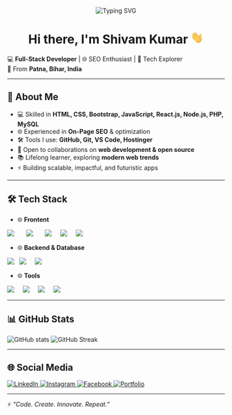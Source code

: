 <!-- Futuristic Animated GitHub Profile README for Shivam Kumar -->

<p align="center">
  <img src="https://readme-typing-svg.herokuapp.com?font=Fira+Code&weight=500&size=24&duration=4000&pause=1000&color=00F7FF&center=true&vCenter=true&width=600&lines=Hi%2C+I'm+Shivam+Kumar+👋;Full-Stack+Developer+💻;SEO+Enthusiast+🌐;Open+Source+Contributor+🚀;Always+Learning+%26+Building+✨" alt="Typing SVG" />
</p>

<h1 align="center">Hi there, I'm Shivam Kumar <img src="https://raw.githubusercontent.com/ABSphreak/ABSphreak/master/gifs/Hi.gif" width="30px"></h1>

💻 **Full-Stack Developer** | 🌐 SEO Enthusiast | 🚀 Tech Explorer  
📍 From **Patna, Bihar, India**  

---

## 🌟 About Me  
- 💻 Skilled in **HTML, CSS, Bootstrap, JavaScript, React.js, Node.js, PHP, MySQL**  
- 🌐 Experienced in **On-Page SEO** & optimization  
- 🛠️ Tools I use: **GitHub, Git, VS Code, Hostinger**  
- 🤝 Open to collaborations on **web development & open source**  
- 📚 Lifelong learner, exploring **modern web trends**  
- ⚡ Building scalable, impactful, and futuristic apps  

---

## 🛠️ Tech Stack  

- 🌐 **Frontent**
<p align="start">
  <img src="https://img.shields.io/badge/HTML5-E34F26?style=for-the-badge&logo=html5&logoColor=white" /> &nbsp; &nbsp; &nbsp;
  <img src="https://img.shields.io/badge/CSS3-1572B6?style=for-the-badge&logo=css3&logoColor=white" /> &nbsp; &nbsp; &nbsp;
  <img src="https://img.shields.io/badge/Bootstrap-7952B3?style=for-the-badge&logo=bootstrap&logoColor=white" /> &nbsp; &nbsp;
  <img src="https://img.shields.io/badge/JavaScript-F7DF1E?style=for-the-badge&logo=javascript&logoColor=black" /> &nbsp; &nbsp;
  <img src="https://img.shields.io/badge/React-20232A?style=for-the-badge&logo=react&logoColor=61DAFB" /> &nbsp; &nbsp;
</p>

- 🌐 **Backend & Database**
<p align="start">
  <img src="https://img.shields.io/badge/Node.js-339933?style=for-the-badge&logo=nodedotjs&logoColor=white" /> &nbsp; 
  <img src="https://img.shields.io/badge/PHP-777BB4?style=for-the-badge&logo=php&logoColor=white" /> &nbsp; &nbsp;
  <img src="https://img.shields.io/badge/MySQL-005C84?style=for-the-badge&logo=mysql&logoColor=white" /> &nbsp; &nbsp;
</p>

- 🌐 **Tools**
<p align="start">
  <img src="https://img.shields.io/badge/Git-F05032?style=for-the-badge&logo=git&logoColor=white" /> &nbsp; &nbsp;
  <img src="https://img.shields.io/badge/GitHub-181717?style=for-the-badge&logo=github&logoColor=white" /> &nbsp; &nbsp;
  <img src="https://img.shields.io/badge/VS_Code-0078D4?style=for-the-badge&logo=visual-studio-code&logoColor=white" /> &nbsp; &nbsp;
  <img src="https://img.shields.io/badge/Hostinger-673DE6?style=for-the-badge&logo=hostinger&logoColor=white" />&nbsp; &nbsp;
</p>

---

## 📊 GitHub Stats  
<p align="start">
  <img src="https://github-readme-stats.vercel.app/api?username=Shivam-developer-2025&show_icons=true&theme=tokyonight&hide_border=true" alt="GitHub stats" />


  <img src="https://streak-stats.demolab.com?user=Shivam-developer-2025&theme=tokyonight&hide_border=true" alt="GitHub Streak" />
</p>

---
## 🌐 Social Media  

<p align="left">
  <a href="https://www.linkedin.com/in/shivam-kumar-28cse23/">
    <img src="https://img.shields.io/badge/LinkedIn-0A66C2?style=for-the-badge&logo=linkedin&logoColor=white&labelColor=0A66C2&color=00F7FF" alt="LinkedIn" />
  </a>
  <a href="https://www.instagram.com/the_ighunter/">
    <img src="https://img.shields.io/badge/Instagram-%23E4405F?style=for-the-badge&logo=instagram&logoColor=white&labelColor=E4405F&color=FF00FF" alt="Instagram" />
  </a>
  <a href="https://www.facebook.com/shivam.kumarshah.737">
    <img src="https://img.shields.io/badge/Facebook-1877F2?style=for-the-badge&logo=facebook&logoColor=white&labelColor=1877F2&color=00CFFF" alt="Facebook" />
  </a>
  <a href="https://github.com/Shivam-developer-2025/Portfolio-Shivam-Kumar">
    <img src="https://img.shields.io/badge/Portfolio-111111?style=for-the-badge&logo=firefox&logoColor=white&labelColor=111111&color=FF6FFF" alt="Portfolio" />
  </a>
</p>


---

⚡ *“Code. Create. Innovate. Repeat.”*  
